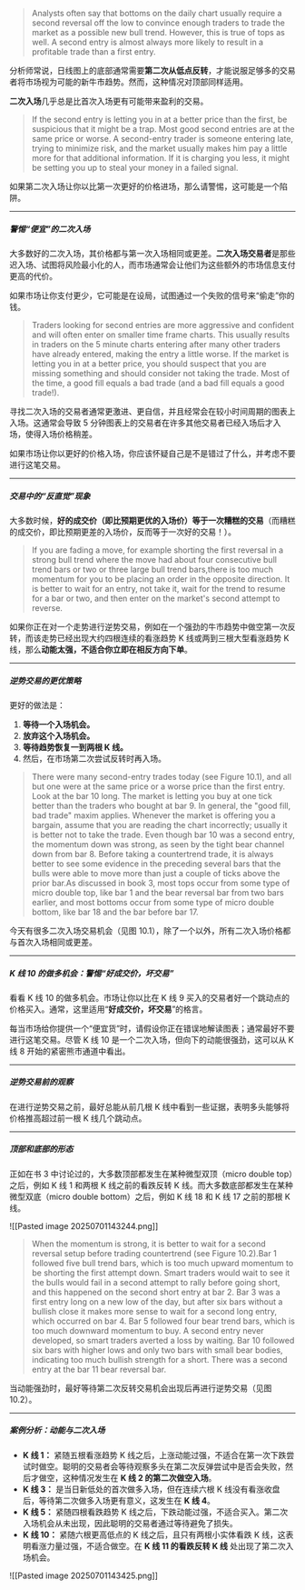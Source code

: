 >Analysts often say that bottoms on the daily chart usually require a second reversal off the low to convince enough traders to trade the market as a possible new bull trend. However, this is true of tops as well. A second entry is almost always more likely to result in a profitable trade than a first entry.

分析师常说，日线图上的底部通常需要**第二次从低点反转**，才能说服足够多的交易者将市场视为可能的新牛市趋势。然而，这种情况对顶部同样适用。

**二次入场**几乎总是比首次入场更有可能带来盈利的交易。

>If the second entry is letting you in at a better price than the first, be suspicious that it might be a trap. Most good second entries are at the same price or worse. A second-entry trader is someone entering late, trying to minimize risk, and the market usually makes him pay a little more for that additional information. If it is charging you less, it might be setting you up to steal your money in a failed signal.

如果第二次入场让你以比第一次更好的价格进场，那么请警惕，这可能是一个陷阱。

---
##### 警惕“便宜”的二次入场

大多数好的二次入场，其价格都与第一次入场相同或更差。**二次入场交易者**是那些迟入场、试图将风险最小化的人，而市场通常会让他们为这些额外的市场信息支付更高的代价。

如果市场让你支付更少，它可能是在设局，试图通过一个失败的信号来“偷走”你的钱。

>Traders looking for second entries are more aggressive and confident and will often enter on smaller time frame charts. This usually results in traders on the 5 minute charts entering after many other traders have already entered, making the entry a little worse. If the market is letting you in at a better price, you should suspect that you are missing something and should consider not taking the trade. Most of the time, a good fill equals a bad trade (and a bad fill equals a good trade!).

寻找二次入场的交易者通常更激进、更自信，并且经常会在较小时间周期的图表上入场。这通常会导致 5 分钟图表上的交易者在许多其他交易者已经入场后才入场，使得入场价格稍差。

如果市场让你以更好的价格入场，你应该怀疑自己是不是错过了什么，并考虑不要进行这笔交易。

---
##### 交易中的“反直觉”现象

大多数时候，**好的成交价（即比预期更优的入场价）等于一次糟糕的交易**（而糟糕的成交价，即比预期更差的入场价，反而等于一次好的交易！）。

>If you are fading a move, for example shorting the first reversal in a strong bull trend where the move had about four consecutive bull trend bars or two or three large bull trend bars,there is too much momentum for you to be placing an order in the opposite direction. It is better to wait for an entry, not take it, wait for the trend to resume for a bar or two, and then enter on the market's second attempt to reverse.

如果你正在对一个走势进行逆势交易，例如在一个强劲的牛市趋势中做空第一次反转，而该走势已经出现大约四根连续的看涨趋势 K 线或两到三根大型看涨趋势 K 线，那么**动能太强，不适合你立即在相反方向下单**。

---
##### 逆势交易的更优策略
更好的做法是：
1. **等待一个入场机会。**
2. **放弃这个入场机会。**
3. **等待趋势恢复一到两根 K 线。**
4. 然后，在市场第二次尝试反转时再入场。

>There were many second-entry trades today (see Figure 10.1), and all but one were at the same price or a worse price than the first entry. Look at the bar 10 long. The market is letting you buy at one tick better than the traders who bought at bar 9. In general, the "good fill, bad trade" maxim applies. Whenever the market is offering you a bargain, assume that you are reading the chart incorrectly; usually it is better not to take the trade. Even though bar 10 was a second entry, the momentum down was strong, as seen by the tight bear channel down from bar 8. Before taking a countertrend trade, it is always better to see some evidence in the preceding several bars that the bulls were able to move more than just a couple of ticks above the prior bar.As discussed in book 3, most tops occur from some type of micro double top, like bar 1 and the bear reversal bar from two bars earlier, and most bottoms occur from some type of micro double bottom, like bar 18 and the bar before bar 17.

今天有很多二次入场交易机会（见图 10.1），除了一个以外，所有二次入场价格都与首次入场相同或更差。

---
##### K 线 10 的做多机会：警惕“好成交价，坏交易”

看看 K 线 10 的做多机会。市场让你以比在 K 线 9 买入的交易者好一个跳动点的价格买入。通常，这里适用“**好成交价，坏交易**”的格言。

每当市场给你提供一个“便宜货”时，请假设你正在错误地解读图表；通常最好不要进行这笔交易。尽管 K 线 10 是一个二次入场，但向下的动能很强劲，这可以从 K 线 8 开始的紧密熊市通道中看出。

---
##### 逆势交易前的观察

在进行逆势交易之前，最好总能从前几根 K 线中看到一些证据，表明多头能够将价格推高超过前一根 K 线几个跳动点。

---
##### 顶部和底部的形态

正如在书 3 中讨论过的，大多数顶部都发生在某种微型双顶（micro double top）之后，例如 K 线 1 和两根 K 线之前的看跌反转 K 线。而大多数底部都发生在某种微型双底（micro double bottom）之后，例如 K 线 18 和 K 线 17 之前的那根 K 线。


![[Pasted image 20250701143244.png]]

>When the momentum is strong, it is better to wait for a second reversal setup before trading countertrend (see Figure 10.2).Bar 1 followed five bull trend bars, which is too much upward momentum to be shorting the first attempt down. 
>Smart traders would wait to see it the bulls would fail in a second attempt to rally before going short, and this happened on the second short entry at bar 2.
>Bar 3 was a first entry long on a new low of the day, but after six bars without a bullish close it makes more sense to wait for a second long entry, which occurred on bar 4.
>Bar 5 followed four bear trend bars, which is too much downward momentum to buy. A second entry never developed, so smart traders averted a loss by waiting.
>Bar 10 followed six bars with higher lows and only two bars with small bear bodies, indicating too much bullish strength for a short. There was a second entry at the bar 11 bear reversal bar.

当动能强劲时，最好等待第二次反转交易机会出现后再进行逆势交易（见图 10.2）。

---
##### 案例分析：动能与二次入场

- **K 线 1：** 紧随五根看涨趋势 K 线之后，上涨动能过强，不适合在第一次下跌尝试时做空。聪明的交易者会等待观察多头在第二次反弹尝试中是否会失败，然后才做空，这种情况发生在 **K 线 2 的第二次做空入场**。
- **K 线 3：** 是当日新低处的首次做多入场，但在连续六根 K 线没有看涨收盘后，等待第二次做多入场更有意义，这发生在 **K 线 4**。
- **K 线 5：** 紧随四根看跌趋势 K 线之后，下跌动能过强，不适合买入。第二次入场机会从未出现，因此聪明的交易者通过等待避免了损失。
- **K 线 10：** 紧随六根更高低点的 K 线之后，且只有两根小实体看跌 K 线，这表明看涨力量过强，不适合做空。在 **K 线 11 的看跌反转 K 线** 处出现了第二次入场机会。

![[Pasted image 20250701143425.png]]